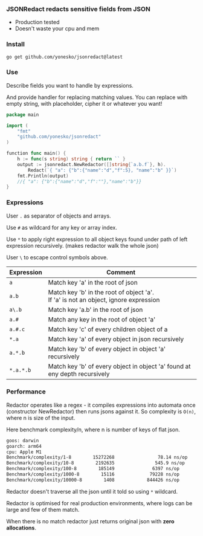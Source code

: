 ### JSONRedact redacts sensitive fields from JSON

* Production tested
* Doesn't waste your cpu and mem

### Install

```bash
go get github.com/yonesko/jsonredact@latest
```

### Use

Describe fields you want to handle by expressions.

And provide handler for replacing matching values.
You can replace with empty string, with placeholder, cipher it or whatever you want!

```go
package main

import (
	"fmt"
	"github.com/yonesko/jsonredact"
)

function func main() {
	h := func(s string) string { return `` }
	output := jsonredact.NewRedactor([]string{`a.b.f`}, h).
		Redact(`{ "a": {"b":{"name":"d","f":5}, "name":"b" }}`)
	fmt.Println(output)
	//{ "a": {"b":{"name":"d","f":""},"name":"b"}}
}

```

### Expressions

User `.` as separator of objects and arrays.

Use `#` as wildcard for any key or array index.

Use `*` to apply right expression to all object keys found under path of left expression recursively. (makes redactor
walk the whole json)

User `\` to escape control symbols above.

| Expression | Comment                                                                                  |
|------------|------------------------------------------------------------------------------------------|
| `a`        | Match key 'a' in the root of json                                                        |
| `a.b`      | Match key 'b' in the root of object 'a'. <br/>If 'a' is not an object, ignore expression |
| `a\.b`     | Match key 'a.b' in the root of json                                                      |
| `a.#`      | Match any key in the root of object 'a'                                                  |
| `a.#.c`    | Match key 'c' of every children object of a                                              |
| `*.a`      | Match key 'a' of every object in json recursively                                        |
| `a.*.b`    | Match key 'b' of every object in object 'a' recursively                                  |
| `*.a.*.b`  | Match key 'b' of every object in object 'a' found at eny depth recursively               |

### Performance

Redactor operates like a regex - it compiles expressions into automata once (constructor NewRedactor) then runs jsons
against it. So complexity is
`O(n)`, where n is size of the input.

Here benchmark complexity/n, where n is number of keys of flat json.

```bash
goos: darwin
goarch: arm64
cpu: Apple M1
Benchmark/complexity/1-8        15272268                78.14 ns/op            0 B/op          0 allocs/op
Benchmark/complexity/10-8        2192635               545.9 ns/op             0 B/op          0 allocs/op
Benchmark/complexity/100-8        185149              6397 ns/op               0 B/op          0 allocs/op
Benchmark/complexity/1000-8        15116             79228 ns/op               0 B/op          0 allocs/op
Benchmark/complexity/10000-8        1408            844426 ns/op               0 B/op          0 allocs/op
```

Redactor doesn't traverse all the json until it told so using `*` wildcard.

Redactor is optimised for real production environments, where logs can be large and few of them match.

When there is no
match redactor just returns original json with **zero allocations**.
